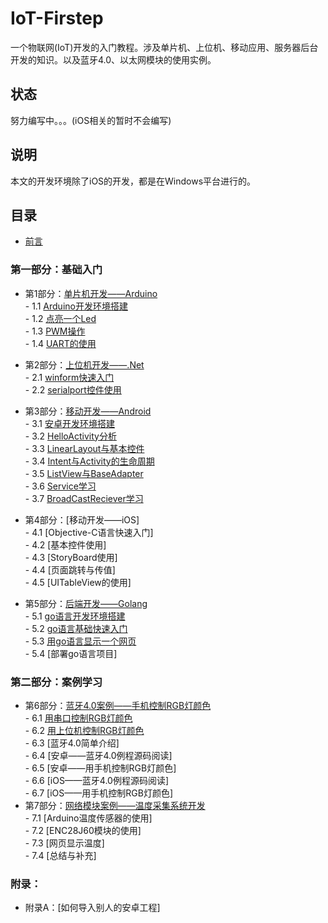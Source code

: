 # IoT-Firstep
一个物联网(IoT)开发的入门教程。涉及单片机、上位机、移动应用、服务器后台开发的知识。以及蓝牙4.0、以太网模块的使用实例。
## 状态
努力编写中。。。(iOS相关的暂时不会编写)
## 说明
本文的开发环境除了iOS的开发，都是在Windows平台进行的。
## 目录
- [前言](./book/preface.md)  

### 第一部分：基础入门
- 第1部分：[单片机开发——Arduino](./book/1.0.md)  
        - 1.1 [Arduino开发环境搭建](./book/1.1.md)  
        - 1.2 [点亮一个Led](./book/1.2.md)  
        - 1.3 [PWM操作](./book/1.3.md)  
        - 1.4 [UART的使用](./book/1.4.md)  
- 第2部分：[上位机开发——.Net](./book/2.0.md)  
        - 2.1 [winform快速入门](./book/2.1.md)  
        - 2.2 [serialport控件使用](./book/2.2.md)  
- 第3部分：[移动开发——Android](./book/3.0.md)  
        - 3.1 [安卓开发环境搭建](./book/3.1.md)  
        - 3.2 [HelloActivity分析](./book/3.2.md)  
        - 3.3 [LinearLayout与基本控件](./book/3.3.md)  
        - 3.4 [Intent与Activity的生命周期](./book/3.4.md)  
        - 3.5 [ListView与BaseAdapter](./book/3.5.md)  
        - 3.6 [Service学习](./book/3.6.md)  
        - 3.7 [BroadCastReciever学习](./book/3.7.md)  
- 第4部分：[移动开发——iOS]  
        - 4.1 [Objective-C语言快速入门]  
        - 4.2 [基本控件使用]  
        - 4.3 [StoryBoard使用]  
        - 4.4 [页面跳转与传值]  
        - 4.5 [UITableView的使用]  

- 第5部分：[后端开发——Golang](./book/5.0.md)  
        - 5.1 [go语言开发环境搭建](./book/5.1.md)  
        - 5.2 [go语言基础快速入门](./book/5.2.md)  
        - 5.3 [用go语言显示一个网页](./book/5.3.md)  
        - 5.4 [部署go语言项目]  

### 第二部分：案例学习
- 第6部分：[蓝牙4.0案例——手机控制RGB灯颜色](./book/6.0.md)  
        - 6.1 [用串口控制RGB灯颜色](./book/6.1.md)  
        - 6.2 [用上位机控制RGB灯颜色](./book/6.2.md)  
        - 6.3 [蓝牙4.0简单介绍]  
        - 6.4 [安卓——蓝牙4.0例程源码阅读]  
        - 6.5 [安卓——用手机控制RGB灯颜色]  
        - 6.6 [iOS——蓝牙4.0例程源码阅读]  
        - 6.7 [iOS——用手机控制RGB灯颜色]  
- 第7部分：[网络模块案例——温度采集系统开发](7.0.md)  
        - 7.1 [Arduino温度传感器的使用]  
        - 7.2 [ENC28J60模块的使用]  
        - 7.3 [网页显示温度]  
        - 7.4 [总结与补充]  

### 附录：
- 附录A：[如何导入别人的安卓工程]  
